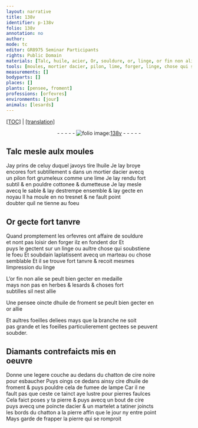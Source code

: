 ```yaml
---
layout: narrative
title: 138v
identifier: p-138v
folio: 138v
annotation: no
author:
mode: tc
editor: GR8975 Seminar Participants
rights: Public Domain
materials: [Talc, huile, acier, Or, souldure, or, linge, or fin non alie, huile de froment, or allie, soubder, Diamants contrefaicts, cire noire, cire, fumee de lampe, pierres faulces, pierre]
tools: [moules, mortier dacier, pilon, lime, forger, linge, chose qui soubstiene, le foeu, marteau, poincte dacier, martelet a tatiner]
measurements: []
bodyparts: []
places: []
plants: [pensee, froment]
professions: [orfevres]
environments: [jour]
animals: [lesards]
---
```


 <p><a href="{{ site.baseurl }}/diplomatic/">[TOC]</a> | <a href="{{ site.baseurl }}/texts/p-138v_tl/" target="_blank">[translation]</a></p><div class="folio" align="center">- - - - - <a href="http://gallica.bnf.fr/ark:/12148/btv1b10500001g/f282.item.r=" target="_blank"><img src="https://cu-mkp.github.io/2017-workshop-edition/assets/photo-icon.png" alt="folio image: " style="display:inline-block; margin-bottom:-3px;"/>138v</a> - - - - - </div>  
  

## <span class="m">Talc</span> mesle aulx <span class="tl">moules</span>

 
Jay prins de celuy duquel javoys tire l<span class="m">huile</span> Je lay broye<br/> encores fort subtillement <span class="del">s</span> dans un <span class="tl">mortier d<span class="m">acier</span></span> avecq<br/> un <span class="tl">pilon</span> fort grumeleux co<span class="exp">mm</span>e une <span class="tl">lime</span> Je lay rendu fort<br/> subtil & en pouldre cottonee & dumetteuse Je lay mesle<br/> avecq le sable & lay destrempe ensemble & lay gecte en<br/> noyau Il ha moule <span class="del">en no</span> tresnet & ne fault point<br/> doubter quil ne tienne au foeu
 
 
  

## <span class="m">Or</span> gecte fort tanvre

 
Quand promptement les <span class="pro">orfevres</span> ont affaire de <span class="m">souldure</span><br/> et nont pas loisir den <span class="tl">forger</span> ilz en fondent d<span class="m">or</span> Et<br/> puys le gectent sur un <span class="tl"><span class="m">linge</span></span> ou aultre <span class="tl">chose qui soubstiene<br/></span> <span class="tl">le foeu</span> Et soubdain laplatissent avecq un <span class="tl">marteau</span> ou chose<br/> semblable Et il se trouve fort tanvre & recoit mesmes<br/> limpression du <span class="tl"><span class="m">linge</span></span>
 
L’<span class="m">or fin non alie</span> se peult bien gecter en medaille<br/> mays non pas en herbes & <span class="al">lesards</span> & choses fort<br/> subtilles sil nest allie
 
Une <span class="pa">pensee</span> oincte d<span class="m">huile de <span class="pa">froment</span></span> se peult bien gecter en<br/> <span class="m">or allie</span>
 
Et aultres foeilles deliees mays que la branche ne soit<br/> pas grande et les foeilles particulierem<span class="exp">ent</span> gectees se peuvent<br/> <span class="m">soubder</span>.
 
 
  

## <span class="m">Diamants contrefaicts</span> mis en<br/> oeuvre

 
Donne une legere couche au dedans du chatton de <span class="m">cire noire</span><br/> pour esbaucher Puys oings ce dedans ainsy <span class="m">cire</span> d<span class="m">huile de<br/> <span class="pa">froment</span></span> & puys pouldre cela de <span class="m">fumee de lampe</span> Car il ne<br/> fault pas que <span class="del">ceste</span> ce tainct aye lustre pour <span class="m">pierres faulces</span><br/> Cela faict poses y ta <span class="m">pierre</span> <span class="del">& puys</span> avecq un bout de <span class="m">cire</span><br/> puys avecq une <span class="tl">poincte d<span class="m">acier</span></span> & un <span class="tl">martelet a tatiner</span> joincts<br/> les bords du chatton a la <span class="m">pierre</span> affin que le <span class="env">jour</span> ny entre point<br/> Mays garde de frapper la <span class="m">pierre</span> qui se romproit
 
 